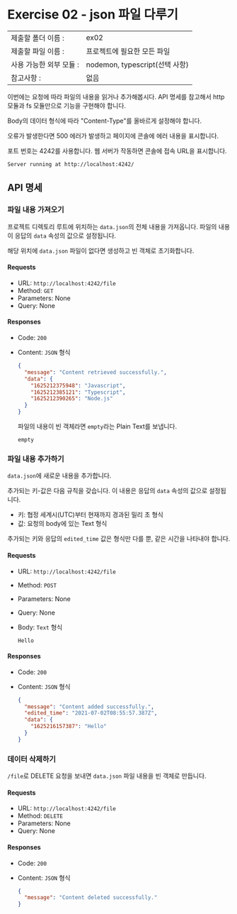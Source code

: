 # Exercise 02 - json 파일 다루기

|                         |                                |
| :---------------------- | ------------------------------ |
| 제출할 폴더 이름 :      | ex02                           |
| 제출할 파일 이름 :      | 프로젝트에 필요한 모든 파일    |
| 사용 가능한 외부 모듈 : | nodemon, typescript(선택 사항) |
| 참고사항 :              | 없음                           |

이번에는 요청에 따라 파일의 내용을 읽거나 추가해봅시다. API 명세를 참고해서 http 모듈과 fs 모듈만으로 기능을 구현해야 합니다.

Body의 데이터 형식에 따라 "Content-Type"를 올바르게 설정해야 합니다.

오류가 발생한다면 500 에러가 발생하고 페이지에 콘솔에 에러 내용을 표시합니다.

포트 번호는 4242를 사용합니다. 웹 서버가 작동하면 콘솔에 접속 URL을 표시합니다.

```
Server running at http://localhost:4242/
```

## API 명세

### 파일 내용 가져오기

프로젝트 디렉토리 루트에 위치하는 `data.json`의 전체 내용을 가져옵니다. 파일의 내용이 응답의 `data` 속성의 값으로 설정됩니다.

해당 위치에 `data.json` 파일이 없다면 생성하고 빈 객체로 초기화합니다.

#### Requests

- URL: `http://localhost:4242/file`
- Method: `GET`
- Parameters: None
- Query: None

#### Responses

- Code: `200`
- Content: `JSON` 형식

  ```json
  {
    "message": "Content retrieved successfully.",
    "data": {
      "1625212375948": "Javascript",
      "1625212385121": "Typescript",
      "1625212390265": "Node.js"
    }
  }
  ```

  파일의 내용이 빈 객체라면 `empty`라는 Plain Text를 보냅니다.

  ```
  empty
  ```

### 파일 내용 추가하기

`data.json`에 새로운 내용을 추가합니다.

추가되는 키-값은 다음 규칙을 갖습니다. 이 내용은 응답의 `data` 속성의 값으로 설정됩니다.

- 키: 협정 세계시(UTC)부터 현재까지 경과된 밀리 초 형식
- 값: 요청의 body에 있는 Text 형식

추가되는 키와 응답의 `edited_time` 값은 형식만 다를 뿐, 같은 시간을 나타내야 합니다.

#### Requests

- URL: `http://localhost:4242/file`
- Method: `POST`
- Parameters: None
- Query: None
- Body: `Text` 형식

  ```
  Hello
  ```

#### Responses

- Code: `200`
- Content: `JSON` 형식

  ```json
  {
    "message": "Content added successfully.",
    "edited_time": "2021-07-02T08:55:57.387Z",
    "data": {
      "1625216157387": "Hello"
    }
  }
  ```

### 데이터 삭제하기

`/file`로 DELETE 요청을 보내면 `data.json` 파일 내용을 빈 객체로 만듭니다.

#### Requests

- URL: `http://localhost:4242/file`
- Method: `DELETE`
- Parameters: None
- Query: None

#### Responses

- Code: `200`
- Content: `JSON` 형식

  ```json
  {
    "message": "Content deleted successfully."
  }
  ```
